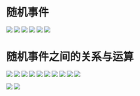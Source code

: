 # 随机事件
![](https://img2018.cnblogs.com/blog/1446249/202001/1446249-20200127141935771-673787216.png)
![](https://img2018.cnblogs.com/blog/1446249/202001/1446249-20200127142018741-601744770.png)
![](https://img2018.cnblogs.com/blog/1446249/202001/1446249-20200127142053329-1003472688.png)
![](https://img2018.cnblogs.com/blog/1446249/202001/1446249-20200127142153012-202579701.png)
![](https://img2018.cnblogs.com/blog/1446249/202001/1446249-20200127142342549-719954644.png)
![](https://img2018.cnblogs.com/blog/1446249/202001/1446249-20200127142429050-29605513.png)

# 随机事件之间的关系与运算
![](https://img2018.cnblogs.com/blog/1446249/202001/1446249-20200127142640894-896721159.png)
![](https://img2018.cnblogs.com/blog/1446249/202001/1446249-20200127142656560-227139035.png)
![](https://img2018.cnblogs.com/blog/1446249/202001/1446249-20200127142733243-1398631256.png)
![](https://img2018.cnblogs.com/blog/1446249/202001/1446249-20200127142752028-1651729038.png)
![](https://img2018.cnblogs.com/blog/1446249/202001/1446249-20200127142911118-1256398592.png)
![](https://img2018.cnblogs.com/blog/1446249/202001/1446249-20200127142943748-1521849891.png)
![](https://img2018.cnblogs.com/blog/1446249/202001/1446249-20200127143005147-1788046413.png)
![](https://img2018.cnblogs.com/blog/1446249/202001/1446249-20200127143021453-1840290130.png)
![](https://img2018.cnblogs.com/blog/1446249/202001/1446249-20200127143047287-866322373.png)
![](https://img2018.cnblogs.com/blog/1446249/202001/1446249-20200127143107260-1906556518.png)

![](https://img2018.cnblogs.com/blog/1446249/202001/1446249-20200127143148952-820951185.png)
![](https://img2018.cnblogs.com/blog/1446249/202001/1446249-20200127143204324-1565471191.png)
